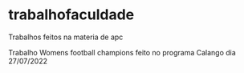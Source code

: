 # trabalhofaculdade
Trabalhos feitos na materia de apc 

Trabalho Womens football champions feito no programa Calango dia 27/07/2022 


